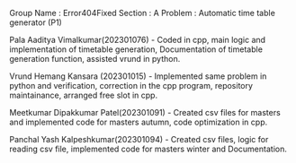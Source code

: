 Group Name : Error404Fixed
Section : A
Problem : Automatic time table generator (P1)

Pala Aaditya Vimalkumar(202301076) - 
Coded in cpp, main logic and implementation of timetable generation, Documentation of timetable generation function, 
assisted vrund in python.

Vrund Hemang Kansara (202301015) - 
Implemented same problem in python and verification, correction in the cpp program, repository maintainance, 
arranged free slot in cpp.

Meetkumar Dipakkumar Patel(202301091) - 
Created csv files for masters and implemented code for masters autumn, code optimization in cpp.

Panchal Yash Kalpeshkumar(202301094) - 
Created csv files, logic for reading csv file, implemented code for masters winter and Documentation.
